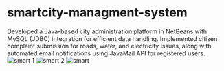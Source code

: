 # smartcity-managment-system
Developed a Java-based city administration platform in NetBeans with MySQL (JDBC) integration for efficient data handling. Implemented citizen complaint submission for roads, water, and electricity issues, along with automated email notifications using JavaMail API for registered users.
![smart 1](https://github.com/user-attachments/assets/2ace06b4-26bb-47f6-9a92-71ef32d40f31)
![smart 2](https://github.com/user-attachments/assets/91dc9185-1ddc-40fb-8276-2254d49e3b88)
![smart](https://github.com/user-attachments/assets/69d7a6aa-0c66-4ec4-b160-d616fdc6eb28)


